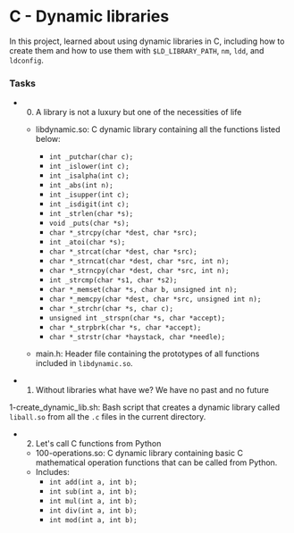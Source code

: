 # C - Dynamic libraries
In this project, learned about using dynamic libraries in C, including how to create them and how to use them with `$LD_LIBRARY_PATH`, `nm`, `ldd`, and `ldconfig`.

### Tasks
* 0. A library is not a luxury but one of the necessities of life

	* libdynamic.so: C dynamic library containing all the functions listed below:

		* `int _putchar(char c);`
		* `int _islower(int c);`
		* `int _isalpha(int c);`
		* `int _abs(int n);`
		* `int _isupper(int c);`
		* `int _isdigit(int c);`
		* `int _strlen(char *s);`
		* `void _puts(char *s);`
		* `char *_strcpy(char *dest, char *src);`
		* `int _atoi(char *s);`
		* `char *_strcat(char *dest, char *src);`
		* `char *_strncat(char *dest, char *src, int n);`
		* `char *_strncpy(char *dest, char *src, int n);`
		* `int _strcmp(char *s1, char *s2);`
		* `char *_memset(char *s, char b, unsigned int n);`
		* `char *_memcpy(char *dest, char *src, unsigned int n);`
		* `char *_strchr(char *s, char c);`
		* `unsigned int _strspn(char *s, char *accept);`
		* `char *_strpbrk(char *s, char *accept);`
		* `char *_strstr(char *haystack, char *needle);`
	* main.h: Header file containing the prototypes of all functions included in `libdynamic.so`.

* 1. Without libraries what have we? We have no past and no future

1-create\_dynamic\_lib.sh: Bash script that creates a dynamic library called `liball.so` from all the `.c` files in the current directory.
*  2. Let's call C functions from Python

	* 100-operations.so: C dynamic library containing basic C mathematical operation functions that can be called from Python.
	* Includes:
		* `int add(int a, int b);`
		* `int sub(int a, int b);`
		* `int mul(int a, int b);`
		* `int div(int a, int b);`
		* `int mod(int a, int b);`

